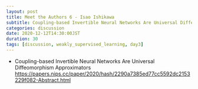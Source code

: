 ```yaml
---
layout: post
title: Meet the Authors 6 - Isao Ishikawa
subtitle: Coupling-based Invertible Neural Networks Are Universal Diffeomorphism Approximators
categories: discussion
date: 2020-12-12T14:30:00JST
duration: 30
tags: [discussion, weakly_supervised_learning, day3]
---
```



* Coupling-based Invertible Neural Networks Are Universal Diffeomorphism Approximators https://papers.nips.cc/paper/2020/hash/2290a7385ed77cc5592dc2153229f082-Abstract.html